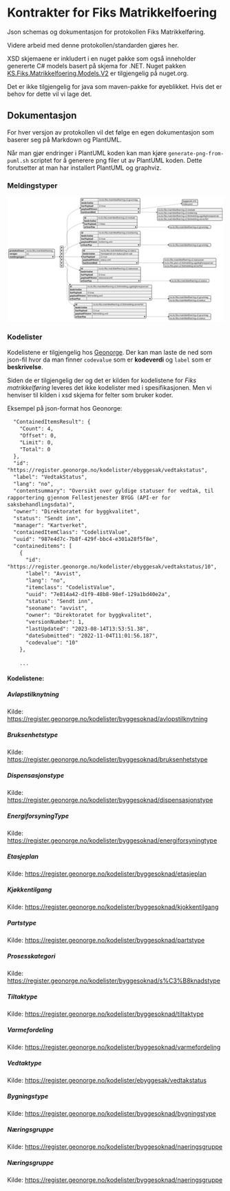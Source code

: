 # Kontrakter for Fiks Matrikkelfoering

Json schemas og dokumentasjon for protokollen Fiks Matrikkelføring.

Videre arbeid med denne protokollen/standarden gjøres her.

XSD skjemaene er inkludert i en nuget pakke som også inneholder genererte C# models basert på skjema for .NET.
Nuget pakken [KS.Fiks.Matrikkelfoering.Models.V2](https://www.nuget.org/packages/KS.Fiks.Matrikkelfoering.Models.V2) er tilgjengelig på nuget.org.

Det er ikke tilgjengelig for java som maven-pakke for øyeblikket. Hvis det er behov for dette vil vi lage det. 



## Dokumentasjon

For hver versjon av protokollen vil det følge en egen dokumentasjon som baserer seg på Markdown og PlantUML.

Når man gjør endringer i PlantUML koden kan man kjøre `generate-png-from-puml.sh` scriptet for å generere png filer ut av PlantUML koden. Dette forutsetter at man har installert PlantUML og graphviz.

### Meldingstyper

![meldingstyper](https://raw.githubusercontent.com/ks-no/fiks-matrikkelfoering-specification/main/Schema/V2/meldingstyper/meldingstyper.svg)

### Kodelister

Kodelistene er tilgjengelig hos [Geonorge](https://register.geonorge.no/kodelister).
Der kan man laste de ned som json-fil hvor da man finner `codevalue` som er **kodeverdi** og `label` som er **beskrivelse**.

Siden de er tilgjengelig der og det er kilden for kodelistene for _Fiks matrikkelføring_ leveres det ikke kodelister med i spesifikasjonen.
Men vi henviser til kilden i xsd skjema for felter som bruker koder. 


Eksempel på json-format hos Geonorge:

```{
  "ContainedItemsResult": {
    "Count": 4,
    "Offset": 0,
    "Limit": 0,
    "Total": 0
  },
  "id": "https://register.geonorge.no/kodelister/ebyggesak/vedtakstatus",
  "label": "VedtakStatus",
  "lang": "no",
  "contentsummary": "Oversikt over gyldige statuser for vedtak, til rapportering gjennom Fellestjenester BYGG (API-er for saksbehandlingsdata)",
  "owner": "Direktoratet for byggkvalitet",
  "status": "Sendt inn",
  "manager": "Kartverket",
  "containedItemClass": "CodelistValue",
  "uuid": "987e4d7c-7b8f-429f-bbc4-e301a28f5f8e",
  "containeditems": [
    {
      "id": "https://register.geonorge.no/kodelister/ebyggesak/vedtakstatus/10",
      "label": "Avvist",
      "lang": "no",
      "itemclass": "CodelistValue",
      "uuid": "7e814a42-d1f9-48b8-98ef-129a1bd40e2a",
      "status": "Sendt inn",
      "seoname": "avvist",
      "owner": "Direktoratet for byggkvalitet",
      "versionNumber": 1,
      "lastUpdated": "2023-08-14T13:53:51.38",
      "dateSubmitted": "2022-11-04T11:01:56.187",
      "codevalue": "10"
    },
    
    ...
```

#### Kodelistene:

##### Avløpstilknytning
Kilde: https://register.geonorge.no/kodelister/byggesoknad/avlopstilknytning

##### Bruksenhetstype
Kilde: https://register.geonorge.no/kodelister/byggesoknad/bruksenhetstype

##### Dispensasjonstype
Kilde: https://register.geonorge.no/kodelister/byggesoknad/dispensasjonstype

##### EnergiforsyningType
Kilde: https://register.geonorge.no/kodelister/byggesoknad/energiforsyningtype

##### Etasjeplan
Kilde: https://register.geonorge.no/kodelister/byggesoknad/etasjeplan

##### Kjøkkentilgang
Kilde: https://register.geonorge.no/kodelister/byggesoknad/kjokkentilgang

##### Partstype
Kilde: https://register.geonorge.no/kodelister/byggesoknad/partstype

##### Prosesskategori
Kilde: https://register.geonorge.no/kodelister/byggesoknad/s%C3%B8knadstype

##### Tiltaktype 
Kilde: https://register.geonorge.no/kodelister/byggesoknad/tiltaktype

##### Varmefordeling
Kilde: https://register.geonorge.no/kodelister/byggesoknad/varmefordeling

##### Vedtaktype
Kilde: https://register.geonorge.no/kodelister/ebyggesak/vedtakstatus

##### Bygningstype
Kilde: https://register.geonorge.no/kodelister/byggesoknad/bygningstype

##### Næringsgruppe
Kilde: https://register.geonorge.no/kodelister/byggesoknad/naeringsgruppe

##### Næringsgruppe
Kilde: https://register.geonorge.no/kodelister/byggesoknad/naeringsgruppe







